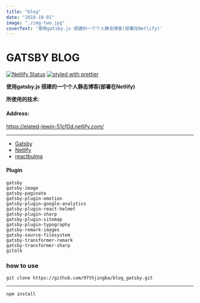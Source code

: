 ```yaml
---
title: "blog"
date: "2018-10-01"
image: "./img-two.jpg"
coverText: '使用gatsby.js 搭建的一个个人静态博客(部署在Netlify)'
---
```


# GATSBY BLOG

[![Netlify Status](https://api.netlify.com/api/v1/badges/72747953-bcd7-4a37-9954-f89e94ed8a5f/deploy-status)](https://app.netlify.com/sites/elated-lewin-51cf0d/deploys)
[![styled with prettier](https://img.shields.io/badge/styled_with-prettier-ff69b4.svg)](https://github.com/prettier/prettier)


**使用gatsby.js 搭建的一个个人静态博客(部署在Netlify)**

**所使用的技术:**

#### Address:
https://elated-lewin-51cf0d.netlify.com/

---
- [Gatsby](https://www.gatsbyjs.org/)
- [Netlify](https://www.netlify.com/)
- [reactbulma](https://github.com/kulakowka/react-bulma)

#### Plugin


```
gatsby
gatsby-image
gatsby-paginate
gatsby-plugin-emotion
gatsby-plugin-google-analytics
gatsby-plugin-react-helmet
gatsby-plugin-sharp
gatsby-plugin-sitemap
gatsby-plugin-typography
gatsby-remark-images
gatsby-source-filesystem
gatsby-transformer-remark
gatsby-transformer-sharp
gitalk
```

### how to use

```
git clone https://github.com/97thjingba/blog_gatsby.git
```

---

```
npm install
```